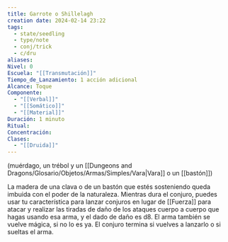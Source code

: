 ```yaml
---
title: Garrote o Shillelagh
creation date: 2024-02-14 23:22
tags:
  - state/seedling
  - type/note
  - conj/trick
  - c/dru
aliases: 
Nivel: 0
Escuela: "[[Transmutación]]"
Tiempo_de_Lanzamiento: 1 acción adicional
Alcance: Toque
Componente:
  - "[[Verbal]]"
  - "[[Somático]]"
  - "[[Material]]"
Duración: 1 minuto
Ritual: 
Concentración: 
Clases:
  - "[[Druida]]"
---
```

(muérdago, un trébol y un [[Dungeons and Dragons/Glosario/Objetos/Armas/Simples/Vara|Vara]] o un [[bastón]])

La madera de una clava o de un bastón que estés sosteniendo queda imbuida con el poder de la naturaleza. Mientras dura el conjuro, puedes usar tu característica para lanzar conjuros en lugar de [[Fuerza]] para atacar y realizar las tiradas de daño de los ataques cuerpo a cuerpo que hagas usando esa arma, y el dado de daño es d8. El arma también se vuelve mágica, si no lo es ya. El conjuro termina si vuelves a lanzarlo o si sueltas el arma.

